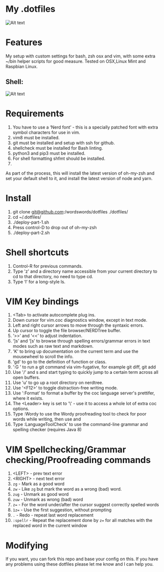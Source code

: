 # My .dotfiles

![Alt text](https://i.imgur.com/UNar5Rm.png "VIM setup")

# Features

My setup with custom settings for bash, zsh osx and vim, with some extra ~/bin helper scripts for good measure. Tested on OSX,Linux Mint and Raspbian Linux.

## Shell:

![Alt text](https://i.imgur.com/IN1SwL7.png "My zsh setup")


# Requirements

1. You have to use a ‘Nerd font’ - this is a specially patched font with extra symbol characters for use in vim.
2. vim8 must be installed.
3. git must be installed and setup with ssh for github.
4. shellcheck must be installed for Bash linting.
5. python3 and pip3 must be installed.
6. For shell formatting shfmt should be installed.
7. 
As part of the process, this will install the latest version of oh-my-zsh and set your default shell to it, and install
the latest version of node and yarn.

# Install

1. git clone git@github.com:/wordswords/dotfiles ./dotfiles/
2. cd ~/.dotfiles/
3. ./deploy-part-1.sh
4. Press control-D to drop out of oh-my-zsh
5. ./deploy-part-2.sh

# Shell shortcuts

1. Control-R for previous commands.
2. Type 'z' and a directory name accessible from your current directory to cd to that directory, no need to type cd.
3. Type ‘l’ for a long-style ls.

# VIM Key bindings

1. &lt;Tab&gt; to activate autocomplete plug ins.
2. Down cursor for vim.coc diagnostics window, except in text mode.
3. Left and right cursor arrows to move through the syntaxic errors.
4. Up cursor to toggle the file browser/NERDTree buffer.
5. ‘&gt;&gt;’ and ‘&lt;&lt;’ to adjust indentation.
6. ‘]s’ and ‘\[s’ to browse through spelling errors/grammar errors in text modes such as raw text and markdown.
7. 'K' to bring up documentation on the current term and use the mousewheel to scroll the info.
8. 'gd' to go to the definition of function or class.
9. ':G <git command>' to run a git command via vim-fugative, for example git diff, git add
10. Use '/' and s and start typing to quickly jump to a certain term across all open buffers.
11. Use 'u' to go up a root directory on nerdtree.
12. Use '&lt;F12&gt;' to toggle distraction-free writing mode.
13. Use ':Format' to format a buffer by the coc language server's prettifer, where it exists.
14. The &lt;Leader&gt; key is set to '\\' - use it to access a whole lot of extra coc options.
15. Type :Wordy<space><tab> to use the Wordy proofreading tool to check for poor words while writing, then use <LEFT> and <RIGHT>
16. Type :LanguageToolCheck' to use the command-line grammar and spelling checker (requires Java 8)

# VIM Spellchecking/Grammar checking/Proofreading commands

1. &lt;LEFT&gt;       - prev text error
2. &lt;RIGHT&gt;      - next text error
3. `zg`			 - Mark as a good word
4. `zw`			 - Like `zg` but mark the word as a wrong (bad) word.
5. `zug`         - Unmark as good word
6. `zuw`         - Unmark as wrong (bad) word 
7. `z=`			 - For the word under/after the cursor suggest correctly spelled words
8. `1z=`		 - Use the first suggestion, without prompting
9. `.`           - Redo - repeat last word replacement
10. `:spellr`    - Repeat the replacement done by `z=` for all matches with the replaced 
word in the current window

# Modifying

If you want, you can fork this repo and base your config on this. If you have any problems using these dotfiles please let me know and I can help you.

